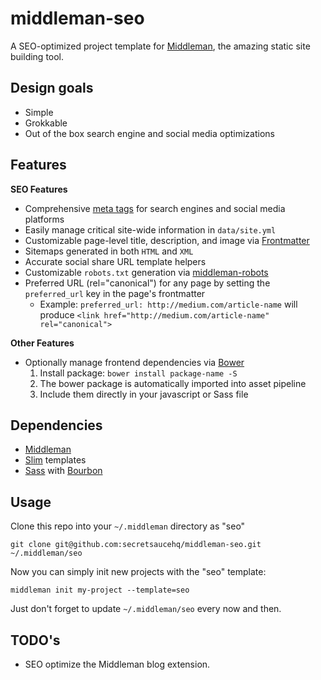 # middleman-seo
A SEO-optimized project template for [Middleman](http://middlemanapp.com), the amazing static site building tool.

## Design goals
- Simple
- Grokkable
- Out of the box search engine and social media optimizations

## Features
__SEO Features__
- Comprehensive [meta tags](http://secretsaucehq.com/blog/social-media/the-ultimate-guide-to-social-media-meta-tags/) for search engines and social media platforms
- Easily manage critical site-wide information in `data/site.yml`
- Customizable page-level title, description, and image via [Frontmatter](https://middlemanapp.com/basics/frontmatter/)
- Sitemaps generated in both `HTML` and `XML`
- Accurate social share URL template helpers
- Customizable `robots.txt` generation via [middleman-robots](http://github.com/yterajima/middleman-robots)
- Preferred URL (rel="canonical") for any page by setting the `preferred_url` key in the page's frontmatter
  - Example: `preferred_url: http://medium.com/article-name` will produce `<link href="http://medium.com/article-name" rel="canonical">`

__Other Features__
- Optionally manage frontend dependencies via [Bower](http://bower.io)
  1. Install package: `bower install package-name -S`
  2. The bower package is automatically imported into asset pipeline
  3. Include them directly in your javascript or Sass file

## Dependencies

- [Middleman](http://middlemanapp.com)
- [Slim](http://slim-lang.com/) templates
- [Sass](http://sass-lang.com/) with [Bourbon](http://bourbon.io/)

## Usage
Clone this repo into your `~/.middleman` directory as "seo"

`git clone git@github.com:secretsaucehq/middleman-seo.git ~/.middleman/seo`

Now you can simply init new projects with the "seo" template:

`middleman init my-project --template=seo `

Just don't forget to update `~/.middleman/seo` every now and then.

## TODO's
- SEO optimize the Middleman blog extension.
